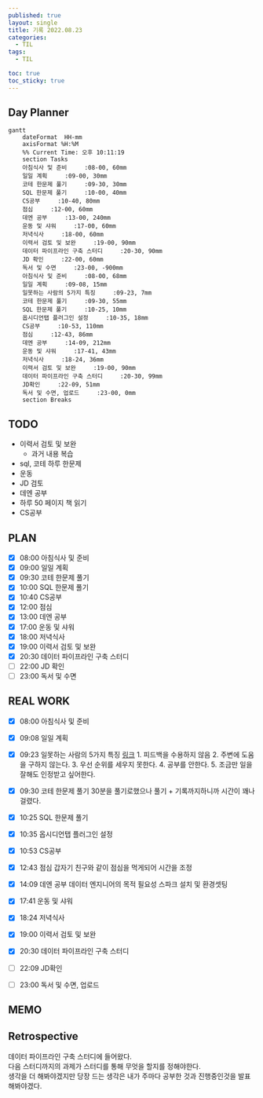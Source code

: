 ```yaml
---
published: true
layout: single
title: 기록 2022.08.23
categories:
  - TIL
tags:
  - TIL

toc: true
toc_sticky: true
---
```

## Day Planner
```mermaid
gantt
    dateFormat  HH-mm
    axisFormat %H:%M
    %% Current Time: 오후 10:11:19
    section Tasks
    아침식사 및 준비     :08-00, 60mm
    일일 계획     :09-00, 30mm
    코테 한문제 풀기     :09-30, 30mm
    SQL 한문제 풀기     :10-00, 40mm
    CS공부     :10-40, 80mm
    점심     :12-00, 60mm
    데엔 공부     :13-00, 240mm
    운동 및 샤워     :17-00, 60mm
    저녁식사     :18-00, 60mm
    이력서 검토 및 보완     :19-00, 90mm
    데이터 파이프라인 구축 스터디     :20-30, 90mm
    JD 확인     :22-00, 60mm
    독서 및 수면     :23-00, -900mm
    아침식사 및 준비     :08-00, 68mm
    일일 계획     :09-08, 15mm
    일못하는 사람의 5가지 특징     :09-23, 7mm
    코테 한문제 풀기     :09-30, 55mm
    SQL 한문제 풀기     :10-25, 10mm
    옵시디언탭 플러그인 설정     :10-35, 18mm
    CS공부     :10-53, 110mm
    점심     :12-43, 86mm
    데엔 공부     :14-09, 212mm
    운동 및 샤워     :17-41, 43mm
    저녁식사     :18-24, 36mm
    이력서 검토 및 보완     :19-00, 90mm
    데이터 파이프라인 구축 스터디     :20-30, 99mm
    JD확인     :22-09, 51mm
    독서 및 수면, 업로드     :23-00, 0mm
    section Breaks

```

## TODO
- 이력서 검토 및 보완
  - 과거 내용 복습
- sql, 코테 하루 한문제
- 운동
- JD 검토 
- 데엔 공부
- 하루 50 페이지 책 읽기
- CS공부

## PLAN
- [x] 08:00 아침식사 및 준비
- [x] 09:00 일일 계획
- [x] 09:30 코테 한문제 풀기
- [x] 10:00 SQL 한문제 풀기
- [x] 10:40 CS공부
- [x] 12:00 점심
- [x] 13:00 데엔 공부
- [x] 17:00 운동 및 샤워
- [x] 18:00 저녁식사
- [x] 19:00 이력서 검토 및 보완
- [x] 20:30 데이터 파이프라인 구축 스터디
- [ ] 22:00 JD 확인
- [ ] 23:00 독서 및 수면

## REAL WORK
- [x] 08:00 아침식사 및 준비
- [x] 09:08 일일 계획
- [x] 09:23 일못하는 사람의 5가지 특징
      [링크](https://www.youtube.com/watch?v=Bfr4ZSlQVWw)
      1. 피드백을 수용하지 않음
      2. 주변에 도움을 구하지 않는다.
      3. 우선 순위를 세우지 못한다.
      4. 공부를 안한다.
      5. 조금만 일을 잘해도 인정받고 싶어한다.
- [x] 09:30 코테 한문제 풀기
      30분을 풀기로했으나 풀기 + 기록까지하니까 시간이 꽤나 걸렸다.
- [x] 10:25 SQL 한문제 풀기
- [x] 10:35 옵시디언탭 플러그인 설정
- [x] 10:53 CS공부
- [x] 12:43 점심
	갑자기 친구와 같이 점심을 먹게되어 시간을 조정
- [x] 14:09 데엔 공부
      데이터 엔지니어의 목적 필요성
      스파크 설치 및 환경셋팅
- [x] 17:41 운동 및 샤워
- [x] 18:24 저녁식사
- [x] 19:00 이력서 검토 및 보완
- [x] 20:30 데이터 파이프라인 구축 스터디
- [ ] 22:09 JD확인
- [ ] 23:00 독서 및 수면, 업로드


## MEMO


## Retrospective
데이터 파이프라인 구축 스터디에 들어왔다.  
다음 스터디까지의 과제가 스터디를 통해 무엇을 할지를 정해야한다.  
생각을 더 해봐야겠지만 당장 드는 생각은 내가 주마다 공부한 것과 진행중인것을 발표해봐야겠다.

